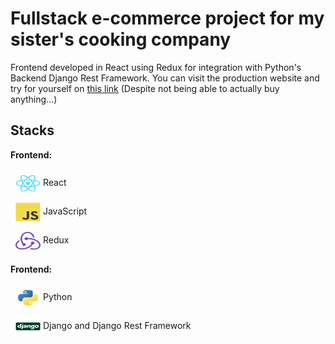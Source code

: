# Fullstack e-commerce project for my sister's cooking company

Frontend developed in React using Redux for integration with Python's Backend Django Rest Framework.
You can visit the production website and try for yourself on [this link](https://challenges-react-ballerini-devs.vercel.app/) (Despite not being able to actually buy anything...)

## Stacks

**Frontend:**

<div style="padding: 0.5rem">
    <img align="center" alt="Rafa-Ts" height="30" width="40" src="https://raw.githubusercontent.com/devicons/devicon/master/icons/react/react-original.svg">
    React
</div>
<div style="padding: 0.5rem">
  <img align="center" alt="Rafa-Ts" height="30" width="40" src="https://raw.githubusercontent.com/devicons/devicon/master/icons/javascript/javascript-original.svg">
  JavaScript
</div>
<div style="padding: 0.5rem">
  <img align="center" alt="Rafa-Ts" height="30" width="40" src="https://raw.githubusercontent.com/devicons/devicon/master/icons/redux/redux-original.svg">
  Redux
</div>


**Frontend:**

<div style="padding: 0.5rem">
    <img align="center" alt="Rafa-Ts" height="30" width="40" src="https://raw.githubusercontent.com/devicons/devicon/master/icons/python/python-original.svg">
    Python
</div>
<div style="padding: 0.5rem">
  <img align="center" alt="Rafa-Ts" height="30" width="40" src="https://raw.githubusercontent.com/devicons/devicon/master/icons/django/django-original.svg">
  Django and Django Rest Framework
</div>
